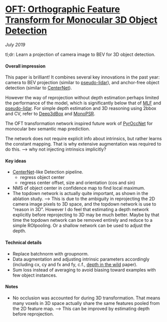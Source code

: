 # [OFT: Orthographic Feature Transform for Monocular 3D Object Detection](https://arxiv.org/pdf/1811.08188.pdf)

_July 2019_

tl;dr: Learn a projection of camera image to BEV for 3D object detection.

#### Overall impression
This paper is brilliant! It combines several key innovations in the past year: camera to BEV projection (similar to [pseudo-lidar](pseudo_lidar.md)), and anchor-free object detection (similar to [CenterNet](centernet.md)).

However the way of reprojection without depth estimation perhaps limited the performance of the model, which is significantly below that of [MLF](mlf.md) and [pseudo-lidar](pseudo_lidar.md). For simple depth estimation and 3D reasoning using 2bbox and CV, refer to [Deep3dBox](deep3dbox.md) and [MonoPSR](monopsr.md).

The OFT transformation network inspired future work of [PyrOccNet](pyr_occ_net.md) for monocular bev semantic map prediction.

The network does not require explicit info about intrinsics, but rather learns the constant mapping. That is why extensive augmentation was required to do this. --> why not injecting intrinsics implicitly?

#### Key ideas
- [CenterNet](centernet.md)-like Detection pipeline. 
	- regress object center
	- regress center offset, size and orientation (cos and sin)
- NMS of object center in confidence map to find local maximum. 
- The topdown network is actually quite important, as shown in the ablation study. --> This is due to the ambiguity in reprojecting the 2D camera image pixels to 3D space, and the topdown network is use to "reason in 3D". However I do feel that estimating a depth network explicitly before reprojecting to 3D may be much better. Maybe by that time the topdown network can be removed entirely and reduce to a simple ROIpooling. Or a shallow network can be used to adjust the depth.

#### Technical details
- Replace batchnorm with groupnorm.
- Data augmentation and adjusting intrinsic parameters accordingly (including cx, cy and fx and fy, c.f., [depth in the wild](mono_depth_video_in_the_wild.md) paper).
- Sum loss instead of averaging to avoid biasing toward examples with few object instances.

#### Notes
- No occlusion was accounted for during 3D transformation. That means many voxels in 3D space actually share the same features pooled from the 2D feature map. --> This can be improved by estimating depth before reprojection.
